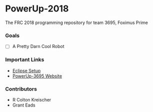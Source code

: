 # PowerUp-2018
The FRC 2018 programming repository for team 3695, Foximus Prime

### Goals
 - [ ] A Pretty Darn Cool Robot

### Important Links
 - [Eclipse Setup](https://wpilib.screenstepslive.com/s/4485/m/13809/l/599681-installing-eclipse-c-java)
 - [PowerUp-3695 Website](http://code.rckreischer.me/PowerUp-2018/)
### Contributors
 * R Colton Kreischer
 * Grant Eads
